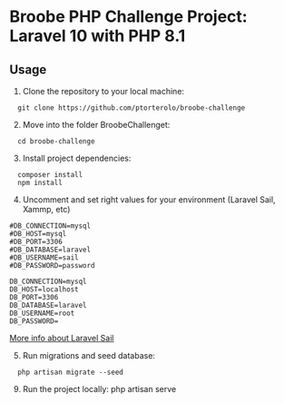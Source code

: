 # Broobe PHP Challenge Project: Laravel 10 with PHP 8.1

## Usage

1. Clone the repository to your local machine: 
```
  git clone https://github.com/ptorterolo/broobe-challenge
```

2. Move into the folder BroobeChallenget: 
```
  cd broobe-challenge
  ```

3. Install project dependencies: 
```
  composer install
  npm install
  ```

4. Uncomment and set right values for your environment (Laravel Sail, Xammp, etc)
  ```
#DB_CONNECTION=mysql
#DB_HOST=mysql
#DB_PORT=3306
#DB_DATABASE=laravel
#DB_USERNAME=sail
#DB_PASSWORD=password

DB_CONNECTION=mysql
DB_HOST=localhost
DB_PORT=3306
DB_DATABASE=laravel
DB_USERNAME=root
DB_PASSWORD=
  ```
[More info about Laravel Sail](https://laravel.com/docs/10.x/sail)

5. Run migrations and seed database: 
```
  php artisan migrate --seed  
```

9. Run the project locally:
  php artisan serve